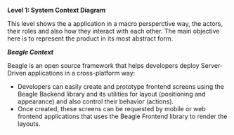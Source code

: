 **Level 1: System Context Diagram**

This level shows the a application in a macro persperctive way, the actors, their roles and also how they interact with each other. The main objective here is to represent the product in its most abstract form.

***Beagle Context***

Beagle is an open source framework that helps developers deploy Server-Driven applications in a cross-platform way:

* Developers can easily create and prototype frontend screens using the Beagle Backend library and its utilities for layout (positioning and appearance) and also control their behavior (actions).
* Once created, these screens can be requested by mobile or web frontend applications that uses the Beagle Frontend library to render the layouts.